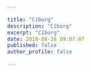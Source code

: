 ```yaml
---

title: "Cíborg"
description: "Cíborg"
excerpt: "Cíborg"
date: 2019-08-28 09:07:07
published: false
author_profile: false

---
```



<!-- 
#### NOTAS EXTRAÍDAS DE LIBRO
-->

<!-- Posterior definición del término * por Donna Haraway, en "manifiesto para cyborgs" donde se refiere al mismo como "un híbrido entre una máquina y un organismo" 1991, p.50.

C.H.Gray lo define como "organismos autorregulados que combinan juntamente lo natural y lo artificial en un solo sistema" (2002, pag.2)

Gray diferencia en una escala de entre "simple controlleres" controladores simples >>> son los formados por el uso de interfaces informáticas y digitales derivados de la comunicación a través de un ordenador o algún tipo de inyección sobre el cuerpo. Bio-tech integratos "anexo de elementos artículados o implantación de mejoras de las capacidades fisiologicas a traves de apexion de protesis al cuerpo" o genetic cyborgs "la formación de híbridos mediante la ingeniería genética -exoesqueletos mecánicos cubiertos por completo por musculatura humana y la posible transferencia de las facultades humanas -memoria y conciencia- en dispositivos inorgánicos -chps, discos durs, etc"

Clasificación de Clynes sobre los Cyborgs:

Distingue entre los cybrgs mecánicos y los orgánicos. Posteriormente entre, Cyborgs I: -astronatuta ayudada a sobrevivir fuera d su atmósfera, el cyborg fisiologico- Cyborgs II: -los que incorporan mecanismos d regulacion emocional- cyborg psicológico- Cyborgs III: -los que hacen uso del conocimiento biológico y genético, insertando nuevos genes en su ADN, el cyborg genético)
y el cyborg IV: -la suma de todo l oanterior - AUN NO EXISTEN?- y serían acapae de modificar su propia herencia y descendencia.

Clasificación de tipos de cyborgs, en varios tipos de s"istemas de naturaleza mixsta" o "sistemas híbridos":

Inicio Humano. Método -protesis "bionico" .Humanos tecnologicamnte modificados de un modo importante- Logica: endogena, maquinizar lo humano. Final: Cyborg -humano protesico-
Inicio Máquina. Método -mímesis (IA) maquinas replicantes o imitantes de lo humano, incluso con componentes biologicos anadidos. Lógica: Exógena -humanizar la máquina. Final. Cyborg -máquina android-
Inicio: Humano+Máquina . Método -recombinación a muy pequeñas escalas- nanobiotecnologia e ingenieria genética-. Lógia: fusión e hibridación desde la gestación. Cyborg: PostHumano.
-->